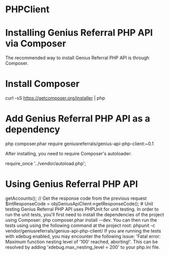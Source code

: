 PHPClient
=========

# Installing Genius Referral PHP API via Composer

The recommended way to install Genius Referral PHP API is through Composer.

# Install Composer
curl -sS https://getcomposer.org/installer | php

# Add Genius Referral PHP API as a dependency
php composer.phar require geniusreferrals/genius-api-php-client:~0.1

After installing, you need to require Composer's autoloader:

require_once '../vendor/autoload.php';

# Using Genius Referral PHP API

<?php

require_once '../vendor/autoload.php';

use GeniusAPI\GRPHPAPIClient;

// Create a new GRPHPAPIClient object
$objGeniusApiClient = new GRPHPAPIClient('client1@mail.com', '3433148');

// Get the list of Genius Referrals client accounts
$strResponse = objGeniusApiClient->getAccounts();

// Get the response code from the previous request
$intResponseCode = objGeniusApiClient->getResponseCode();

 
# Unit testing
Genius Referral PHP API uses PHPUnit for unit testing. In order to run the unit tests, you'll first need to install the dependencies of the project using Composer: php composer.phar install --dev. 

You can then run the tests using using the following command at the project root:
phpunit -c vendor/geniusreferrals/genius-api-php-client/

If you are running the tests with xdebug enabled, you may encounter the following issue: 'Fatal error: Maximum function nesting level of '100' reached, aborting!'. This can be resolved by adding 'xdebug.max_nesting_level = 200' to your php.ini file.
